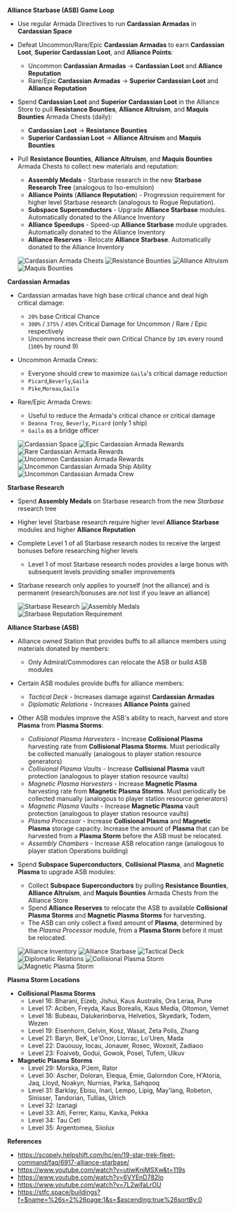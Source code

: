 __Alliance Starbase (ASB) Game Loop__
- Use regular Armada Directives to run **Cardassian Armadas** in **Cardassian Space**
- Defeat Uncommon/Rare/Epic **Cardassian Armadas** to earn **Cardassian Loot**,  **Superior Cardassian Loot**, and **Alliance Points**:
    - Uncommon **Cardassian Armadas** -> **Cardassian Loot** and **Alliance Reputation** 
    - Rare/Epic **Cardassian Armadas** -> **Superior Cardassian Loot** and **Alliance Reputation** 
- Spend **Cardassian Loot** and **Superior Cardassian Loot** in the Alliance Store to pull **Resistance Bounties**, **Alliance Altruism**, and **Maquis Bounties** Armada Chests (daily):
    - **Cardassian Loot** -> **Resistance Bounties**
    - **Superior Cardassian Loot** -> **Alliance Altruism** and **Maquis Bounties** 
- Pull **Resistance Bounties**, **Alliance Altruism**, and **Maquis Bounties** Armada Chests to collect new materials and reputation:
    - **Assembly Medals** - Starbase research in the new **Starbase Research Tree** (analogous to Iso-emulsion)
    - **Alliance Points** (**Alliance Reputation**) - Progression requirement for higher level Starbase research (analogous to Rogue Reputation).
    - **Subspace Superconductors** - Upgrade **Alliance Starbase** modules. Automatically donated to the Alliance Inventory
    - **Alliance Speedups** - Speed-up **Alliance Starbase** module upgrades. Automatically donated to the Alliance Inventory
    - **Alliance Reserves** - Relocate **Alliance Starbase**. Automatically donated to the Alliance Inventory

  ![Cardassian Armada Chests](res/cardassian-armada-chests.jpg)
  ![Resistance Bounties](res/cardassian-armada-chests-resistance-bounties.jpg)
  ![Alliance Altruism](res/cardassian-armada-chests-alliance-altruism.jpg)
  ![Maquis Bounties](res/cardassian-armada-chests-maquis-bounties.jpg)

__Cardassian Armadas__
- Cardassian armadas have high base critical chance and deal high critical damage:
    - `20%` base Critical Chance
    - `300%` / `375%` / `450%` Critical Damage for Uncommon / Rare / Epic respectively
    - Uncommons increase their own Critical Chance by `10%` every round (`100%` by round 9)
- Uncommon Armada Crews:
    - Everyone should crew to maximize `Gaila`'s critical damage reduction
    - `Picard`,`Beverly`,`Gaila`
    - `Pike`,`Moreau`,`Gaila`
- Rare/Epic Armada Crews:
    - Useful to reduce the Armada's critical chance or critical damage
    - `Deanna Troy`, `Beverly`, `Picard` (only 1 ship)
    - `Gaila` as a bridge officer
    
  ![Cardassian Space](res/cardassian-space.jpg)
  ![Epic Cardassian Armada Rewards](res/cardassian-armada-rewards-epic.jpg)
  ![Rare Cardassian Armada Rewards](res/cardassian-armada-rewards-rare.jpg)
  ![Uncommon Cardassian Armada Rewards](res/cardassian-armada-rewards-unc.jpg)
  ![Uncommon Cardassian Armada Ship Ability](res/cardassian-armada-ship-ability.jpg)
  ![Uncommon Cardassian Armada Crew](res/cardassian-armada-crew-unc.jpg)

__Starbase Research__
- Spend **Assembly Medals** on Starbase research from the new _Starbase_  research tree
- Higher level Starbase research require higher level **Alliance Starbase** modules and higher **Alliance Reputation**
- Complete Level 1 of all Starbase research nodes to receive the largest bonuses before researching higher levels
    - Level 1 of most Starbase research nodes provides a large bonus with subsequent levels providing smaller improvements
- Starbase research only applies to yourself (not the alliance) and is permanent (research/bonuses are _not_ lost if you leave an alliance) 

  ![Starbase Research](res/starbase-research-tree.jpg)
  ![Assembly Medals](res/starbase-research-cost.jpg)
  ![Starbase Reputation Requirement](res/starbase-research-rep-req.jpg)

__Alliance Starbase (ASB)__
- Alliance owned Station that provides buffs to all alliance members using materials donated by members:
    - Only Admiral/Commodores can relocate the ASB or build ASB modules
- Certain ASB modules provide buffs for alliance members:
    - _Tactical Deck_ - Increases damage against **Cardassian Armadas**
    - _Diplomatic Relations_ - Increases **Alliance Points** gained
- Other ASB modules improve the ASB's ability to reach, harvest and store **Plasma** from **Plasma Storms**:
    - _Collisional Plasma Harvesters_ - Increase **Collisional Plasma** harvesting rate from **Collisional Plasma Storms**. Must periodically be collected manually (analogous to player station resource generators)
    - _Collisional Plasma Vaults_ - Increase **Collisional Plasma** vault protection (analogous to player station resource vaults)
    - _Magnetic Plasma Harvesters_ - Increase **Magnetic Plasma** harvesting rate from **Magnetic Plasma Storms**. Must periodically be collected manually (analogous to player station resource generators)
    - _Magnetic Plasma Vaults_ - Increase **Magnetic Plasma** vault protection (analogous to player station resource vaults)
    - _Plasma Processor_ - Increase **Collisional Plasma** and **Magnetic Plasma** storage capacity. Increase the amount of **Plasma** that can be harvested from a **Plasma Storm** before the ASB must be relocated.
    - _Assembly Chambers_ - Increase ASB relocation range (analogous to player station Operations building)
- Spend **Subspace Superconductors**, **Collisional Plasma**, and **Magnetic Plasma** to upgrade ASB modules:
    - Collect **Subspace Superconductors** by pulling **Resistance Bounties**, **Alliance Altruism**, and **Maquis Bounties** Armada Chests from the Alliance Store
    - Spend **Alliance Reserves** to relocate the ASB to available **Collisional Plasma Storms** and **Magnetic Plasma Storms** for harvesting.
    - The ASB can only collect a fixed amount of **Plasma**, determined by the _Plasma Processor_ module, from a **Plasma Storm** before it must be relocated.
    
  ![Alliance Inventory](res/alliance-inventory.jpg)
  ![Alliance Starbase](res/asb.jpg)
  ![Tactical Deck](res/asb-tactical-deck.jpg)
  ![Diplomatic Relations](res/asb-diplomatic-relations.jpg)
  ![Collisional Plasma Storm](res/plasma-storm-collisional.jpg)
  ![Magnetic Plasma Storm](res/plasma-storm-magnetic.jpg)

__Plasma Storm Locations__
- **Collisional Plasma Storms**
    - Level 16: Bharani, Eizeb, Jishui, Kaus Australis, Ora Leraa, Pune
    - Level 17: Aciben, Freyda, Kaus Borealis, Kaus Media, Oltomon, Vemet
    - Level 18: Bubeau, Dalukerinborva, Helvetios, Skyedark, Todem, Wezen
    - Level 19: Eisenhorn, Gelvin, Kosz, Wasat, Zeta Polis, Zhang
    - Level 21: Baryn, BeK, Le'Onor, Llorrac, Lo'Uren, Mada
    - Level 22: Dauouuy, Iocau, Jonauer, Rosec, Woxoxit, Zadiaoo
    - Level 23: Foaiveb, Godui, Gowok, Posel, Tufem, Uikuv
- **Magnetic Plasma Storms**
    - Level 29: Morska, P'Jem, Rator
    - Level 30: Ascher, Doloran, Elequa, Emie, Galorndon Core, H'Atoria, Jaq, Lloyd, Noakyn, Nurnias, Parka, Sahqooq
    - Level 31: Barklay, Ebisu, Inari, Lempo, Lipig, May'lang, Robeton, Sinisser, Tandorian, Tullias, Ulrich
    - Level 32: Izanagi
    - Level 33: Aiti, Ferrer, Kaisu, Kavka, Pekka
    - Level 34: Tau Ceti
    - Level 35: Argentomea, Siiolux

__References__
- https://scopely.helpshift.com/hc/en/19-star-trek-fleet-command/faq/6917-alliance-starbase/
- https://www.youtube.com/watch?v=utiwKniMSXw&t=119s
- https://www.youtube.com/watch?v=6VYEnD782lo
- https://www.youtube.com/watch?v=7L2wifaLrOU
- https://stfc.space/buildings?f=$name=%26s=2%26page:1&s=$ascending:true%26sortBy:0
